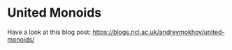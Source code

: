 # United Monoids

Have a look at this blog post: https://blogs.ncl.ac.uk/andreymokhov/united-monoids/
